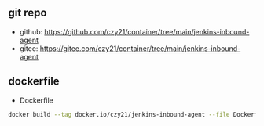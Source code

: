 ## git repo
  - github: https://github.com/czy21/container/tree/main/jenkins-inbound-agent
  - gitee: https://gitee.com/czy21/container/tree/main/jenkins-inbound-agent
## dockerfile
- Dockerfile
```bash
docker build --tag docker.io/czy21/jenkins-inbound-agent --file Dockerfile . --pull
```